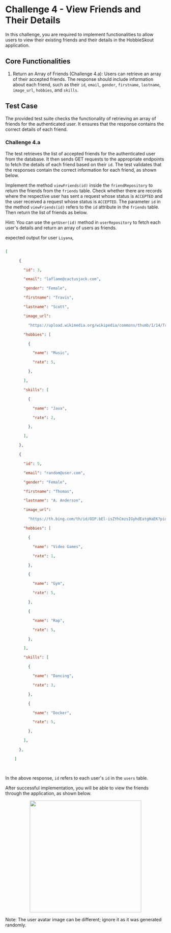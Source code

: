 # Challenge 4 - View Friends and Their Details

 

In this challenge, you are required to implement functionalities to allow users to view their existing friends and their details in the HobbieSkout application.

 

## Core Functionalities

 

1. Return an Array of Friends (Challenge 4.a): Users can retrieve an array of their accepted friends. The response should include information about each friend, such as their `id`, `email`, `gender`, `firstname`, `lastname`, `image_url`, `hobbies`, and `skills`.

 

## Test Case

 

The provided test suite checks the functionality of retrieving an array of friends for the authenticated user. It ensures that the response contains the correct details of each friend.

 

### Challenge 4.a

 

The test retrieves the list of accepted friends for the authenticated user from the database. It then sends GET requests to the appropriate endpoints to fetch the details of each friend based on their `id`. The test validates that the responses contain the correct information for each friend, as shown below.

 

Implement the method `viewFriends(id)` inside the `friendRepository` to return the friends from the `friends` table. Check whether there are records where the respective user has sent a request whose status is `ACCEPTED` and the user received a request whose status is `ACCEPTED`. The parameter `id` in the method `viewFriends(id)` refers to the `id` attribute in the `friends` table. Then return the list of friends as below.

 

Hint: You can use the `getUser(id)` method in `userRepository` to fetch each user's details and return an array of users as friends.

 

expected output for user `Liyana`,

 

```json

[

      {

        "id": 3,

        "email": "laflame@cactusjack.com",

        "gender": "Female",

        "firstname": "Travis",

        "lastname": "Scott",

        "image_url":

          "https://upload.wikimedia.org/wikipedia/commons/thumb/1/14/Travis_Scott_-_Openair_Frauenfeld_2019_08.jpg/500px-Travis_Scott_-_Openair_Frauenfeld_2019_08.jpg",

        "hobbies": [

          {

            "name": "Music",

            "rate": 5,

          },

        ],

        "skills": [

          {

            "name": "Java",

            "rate": 2,

          },

        ],

      },

      {

        "id": 5,

        "email": "random@user.com",

        "gender": "Female",

        "firstname": "Thomas",

        "lastname": "A. Anderson",

        "image_url":

          "https://th.bing.com/th/id/OIP.bEl-isZYhCmzsIGyhdEatgHaEK?pid=ImgDet&rs=1",

        "hobbies": [

          {

            "name": "Video Games",

            "rate": 1,

          },

          {

            "name": "Gym",

            "rate": 5,

          },

          {

            "name": "Rap",

            "rate": 5,

          },

        ],

        "skills": [

          {

            "name": "Dancing",

            "rate": 3,

          },

          {

            "name": "Docker",

            "rate": 5,

          },

        ],

      },

    ]

 

```

In the above response, `id` refers to each user's `id` in the `users` table.

After successful implementation, you will be able to view the friends through the application, as shown below.

<p align="center">

  <img src="./images/4a.png" width="350px">

</p>

Note: The user avatar image can be different; ignore it as it was generated randomly.
